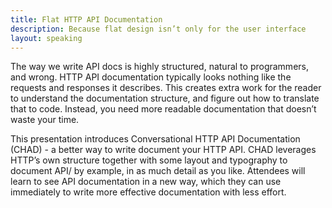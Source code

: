 ```yaml
---
title: Flat HTTP API Documentation
description: Because flat design isn’t only for the user interface
layout: speaking
---
```



The way we write API docs is highly structured, natural to programmers, and wrong. HTTP API documentation typically looks nothing like the requests and responses it describes. This creates extra work for the reader to understand the documentation structure, and figure out how to translate that to code. Instead, you need more readable documentation that doesn’t waste your time.

This presentation introduces Conversational HTTP API Documentation (CHAD) - a better way to write document your HTTP API. CHAD leverages HTTP’s own structure together with some layout and typography to document API/ by example, in as much detail as you like. Attendees will learn to see API documentation in a new way, which they can use immediately to write more effective documentation with less effort.
